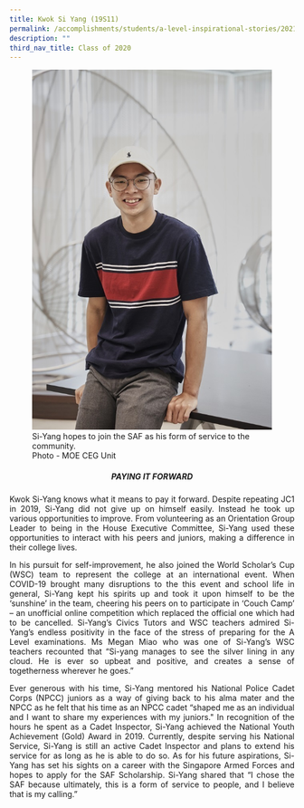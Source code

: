 ```yaml
---
title: Kwok Si Yang (19S11)
permalink: /accomplishments/students/a-level-inspirational-stories/2021/kwok-si-yang/
description: ""
third_nav_title: Class of 2020
---
```

<figure>
<img src="/images/Si-Yang.jpg">
<figcaption>
Si-Yang hopes to join the SAF as his form of service to the community.
<br>Photo - MOE CEG Unit</figcaption></figure>

<div align=justify>

<center><h5>PAYING IT FORWARD</h5></center>

<p>
Kwok Si-Yang knows what it means to pay it forward. Despite repeating JC1 in 2019, Si-Yang did not give up on himself easily. Instead he took up various opportunities to improve. From volunteering as an Orientation Group Leader to being in the House Executive Committee, Si-Yang used these opportunities to interact with his peers and juniors, making a difference in their college lives.</p>

<p>
In his pursuit for self-improvement, he also joined the World Scholar’s Cup (WSC) team to represent the college at an international event. When COVID-19 brought many disruptions to the this event and school life in general, Si-Yang kept his spirits up and took it upon himself to be the ‘sunshine’ in the team, cheering his peers on to participate in ‘Couch Camp’ – an unofficial online competition which replaced the official one which had to be cancelled. Si-Yang’s Civics Tutors and WSC teachers admired Si-Yang’s endless positivity in the face of the stress of preparing for the A Level examinations. Ms Megan Miao who was one of Si-Yang’s WSC teachers recounted that “Si-yang manages to see the silver lining in any cloud. He is ever so upbeat and positive, and creates a sense of togetherness wherever he goes.”</p>

<p>
Ever generous with his time, Si-Yang mentored his National Police Cadet Corps (NPCC) juniors as a way of giving back to his alma mater and the NPCC as he felt that his time as an NPCC cadet “shaped me as an individual and I want to share my experiences with my juniors." In recognition of the hours he spent as a Cadet Inspector, Si-Yang achieved the National Youth Achievement (Gold) Award in 2019. Currently, despite serving his National Service, Si-Yang is still an active Cadet Inspector and plans to extend his service for as long as he is able to do so. As for his future aspirations, Si-Yang has set his sights on a career with the Singapore Armed Forces and hopes to apply for the SAF Scholarship. Si-Yang shared that “I chose the SAF because ultimately, this is a form of service to people, and I believe that is my calling.”</p>